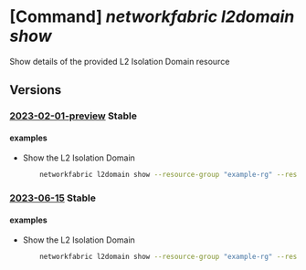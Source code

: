 # [Command] _networkfabric l2domain show_

Show details of the provided L2 Isolation Domain resource

## Versions

### [2023-02-01-preview](/Resources/mgmt-plane/L3N1YnNjcmlwdGlvbnMve30vcmVzb3VyY2Vncm91cHMve30vcHJvdmlkZXJzL21pY3Jvc29mdC5tYW5hZ2VkbmV0d29ya2ZhYnJpYy9sMmlzb2xhdGlvbmRvbWFpbnMve30=/2023-02-01-preview.xml) **Stable**

<!-- mgmt-plane /subscriptions/{}/resourcegroups/{}/providers/microsoft.managednetworkfabric/l2isolationdomains/{} 2023-02-01-preview -->

#### examples

- Show the L2 Isolation Domain
    ```bash
        networkfabric l2domain show --resource-group "example-rg" --resource-name "example-l2domain"
    ```

### [2023-06-15](/Resources/mgmt-plane/L3N1YnNjcmlwdGlvbnMve30vcmVzb3VyY2Vncm91cHMve30vcHJvdmlkZXJzL21pY3Jvc29mdC5tYW5hZ2VkbmV0d29ya2ZhYnJpYy9sMmlzb2xhdGlvbmRvbWFpbnMve30=/2023-06-15.xml) **Stable**

<!-- mgmt-plane /subscriptions/{}/resourcegroups/{}/providers/microsoft.managednetworkfabric/l2isolationdomains/{} 2023-06-15 -->

#### examples

- Show the L2 Isolation Domain
    ```bash
        networkfabric l2domain show --resource-group "example-rg" --resource-name "example-l2domain"
    ```
